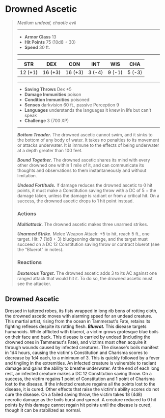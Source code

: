 # Drowned Ascetic
>*Medium undead, chaotic evil*
>___
>- **Armor Class** 13
>- **Hit Points** 75 (10d8 + 30)
>- **Speed** 30 ft.
>___
>|STR|DEX|CON|INT|WIS|CHA|
>|:---:|:---:|:---:|:---:|:---:|:---:|
>|12 (+1)|16 (+3)|16 (+3)|3 (-4)|9 (-1)|5 (-3)|
>___
>- **Saving Throws** Dex +5
>- **Damage Immunities** poison
>- **Condition Immunities** poisoned
>- **Senses** darkvision 60 ft., passive Perception 9
>- **Languages** understands the languages it knew in life but can't speak
>- **Challenge** 3 (700 XP)
>___
>***Bottom Treader.*** The drowned ascetic cannot swim, and it sinks to the bottom of any body of water. It takes no penalties to its movement or attacks underwater. It is immune to the effects of being underwater at a depth greater than 100 feet.  
>
>***Bound Together.*** The drowned ascetic shares its mind with every other drowned one within 1 mile of it, and can communicate its thoughts and observations to them instantaneously and without limitation.  
>
>***Undead Fortitude.*** If damage reduces the drowned ascetic to 0 hit points, it must make a Constitution saving throw with a DC of 5 + the damage taken, unless the damage is radiant or from a critical hit. On a success, the drowned ascetic drops to 1 hit point instead.  
>
>### Actions
>***Multiattack.*** The drowned ascetic makes three unarmed strikes.  
>
>***Unarmed Strike.*** Melee Weapon Attack: +5 to hit, reach 5 ft., one target. Hit: 7 (1d8 + 3) bludgeoning damage, and the target must succeed on a DC 12 Constitution saving throw or contract bluerot (see the "Bluerot" in notes).  
>
>### Reactions
>***Dexterous Target.*** The drowned ascetic adds 3 to its AC against one ranged attack that would hit it. To do so, the drowned ascetic must see the attacker.
## Drowned Ascetic
Dressed in tattered robes, its fists wrapped in long rib bons of rotting cloth, the drowned ascetic moves with alarming speed for an undead creature. This martial artist, rising from the ocean in Tammeraut's Fate, retains its fighting reflexes despite its rotting flesh.
***Bluerot.*** This disease targets humanoids. While afflicted with bluerot, a victim grows grotesque blue boils on their face and back. This disease is carried by undead (including the drowned ones in Tammeraut's Fate), and victims most often acquire it through wounds caused by infected creatures. The disease's boils manifest in 1d4 hours, causing the victim's Constitution and Charisma scores to decrease by 1d4 each, to a minimum of 3. This is quickly followed by a fever and tingling in the extremities. An infected creature is vulnerable to radiant damage and gains the ability to breathe underwater.
At the end of each long rest, an infected creature makes a DC 12 Constitution saving throw. On a success, the victim regains 1 point of Constitution and 1 point of Charisma lost to the disease. If the infected creature regains all the points lost to the disease, it is cured. Other effects that raise the victim's ability scores do not cure the disease. On a failed saving throw, the victim takes 18 (4d8) necrotic damage as the boils burst and spread. A creature reduced to 0 hit points by this damage cannot regain hit points until the disease is cured, though it can be stabilized as normal.